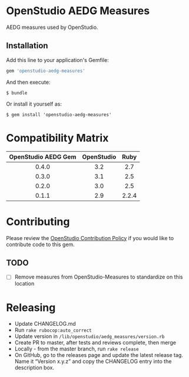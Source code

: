 # OpenStudio AEDG Measures 

AEDG measures used by OpenStudio.

## Installation

Add this line to your application's Gemfile:

```ruby
gem 'openstudio-aedg-measures'
```

And then execute:

    $ bundle

Or install it yourself as:

    $ gem install 'openstudio-aedg-measures'

# Compatibility Matrix

|OpenStudio AEDG Gem|OpenStudio|Ruby|
|:--------------:|:----------:|:--------:|
| 0.4.0 | 3.2      | 2.7    |
| 0.3.0 | 3.1      | 2.5    |
| 0.2.0  | 3.0      | 2.5    |
| 0.1.1 | 2.9     | 2.2.4    |

# Contributing 

Please review the [OpenStudio Contribution Policy](https://openstudio.net/openstudio-contribution-policy) if you would like to contribute code to this gem.

## TODO

- [ ] Remove measures from OpenStudio-Measures to standardize on this location

# Releasing

* Update CHANGELOG.md
* Run `rake rubocop:auto_correct`
* Update version in `/lib/openstudio/aedg_measures/version.rb`
* Create PR to master, after tests and reviews complete, then merge
* Locally - from the master branch, run `rake release`
* On GitHub, go to the releases page and update the latest release tag. Name it “Version x.y.z” and copy the CHANGELOG entry into the description box.


